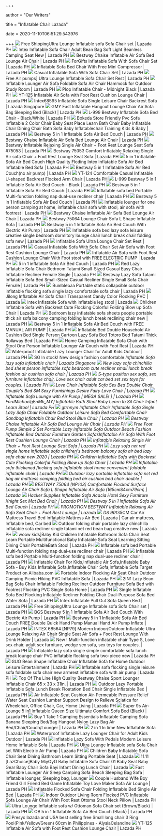 +++
        
author = "Our Writers"
        
title = "Inflatable Chair Lazada"
        
date = 2020-11-10T06:51:29.543976
        
+++
[ ![](https://ph-test-11.slatic.net/original/a30340522d5224692644365bbb1512c5.jpg)](https://ph-test-11.slatic.net/original/a30340522d5224692644365bbb1512c5.jpg) Free ShippingUltra Lounge Inflatable sofa Sofa Chair set | Lazada PH
[ ![](https://ph-test-11.slatic.net/original/047b6da21a0b2d909f5c55ad30f3a2cf.jpg)](https://ph-test-11.slatic.net/original/047b6da21a0b2d909f5c55ad30f3a2cf.jpg) Intex Inflatable Sofa Chair Adult Bean Bag Soft Light Beanless Camping Seat  New | Lazada PH
[ ![](https://ph-test-11.slatic.net/original/5bee0d59dedf423948bfcb1355ff9e43.jpg_340x340q80.jpg_.webp)](https://ph-test-11.slatic.net/original/5bee0d59dedf423948bfcb1355ff9e43.jpg_340x340q80.jpg_.webp) Bestway Chaise Inflatable Air Sofa Bed Lounge Air Chair | Lazada PH
[ ![](https://ph-test-11.slatic.net/p/1a0566d1ca1c57cc0c77facf7688ca78.jpg)](https://ph-test-11.slatic.net/p/1a0566d1ca1c57cc0c77facf7688ca78.jpg) ForGifts Inflatable Sofa With Sofa Chair Set | Lazada PH
[ ![](https://ph-test-11.slatic.net/p/80aa4fc69ab3e55ed654dbb7048f88ec.jpg_340x340q80.jpg_.webp)](https://ph-test-11.slatic.net/p/80aa4fc69ab3e55ed654dbb7048f88ec.jpg_340x340q80.jpg_.webp) Inflatable Sofa Bed Chair With Free Mini Compressor | Lazada PH
[ ![](https://ph-test-11.slatic.net/p/7d39e56c6af961cfe918a1bc82543f7a.jpg_340x340q80.jpg_.webp)](https://ph-test-11.slatic.net/p/7d39e56c6af961cfe918a1bc82543f7a.jpg_340x340q80.jpg_.webp) Casual Inflatable Sofa With Sofa Chair Set | Lazada PH
[ ![](https://ph-test-11.slatic.net/p/2be5a3f782a0046c5602dbdf3abcad04.jpg_340x340q80.jpg_.webp)](https://ph-test-11.slatic.net/p/2be5a3f782a0046c5602dbdf3abcad04.jpg_340x340q80.jpg_.webp) Free Air pumps] Ultra Lounge Inflatable Sofa Chair Set Rest | Lazada PH
[ ![](https://my-test-11.slatic.net/p/b9376cf18eeb73b3fe5e0aa6cfbcef3b.jpg_340x340q80.jpg_.webp)](https://my-test-11.slatic.net/p/b9376cf18eeb73b3fe5e0aa6cfbcef3b.jpg_340x340q80.jpg_.webp) Inflatable Lounger Air Sofa Foldable Sofa Air Chair Hammock for Outdoor  Study Room | Lazada PH
[ ![](https://ph-test-11.slatic.net/p/3/plop-inflatable-chair-midnight-black-2262-11532181-602cbb300b0c9c246ed4c5b01c96c78c-catalog.jpg_340x340q80.jpg_.webp)](https://ph-test-11.slatic.net/p/3/plop-inflatable-chair-midnight-black-2262-11532181-602cbb300b0c9c246ed4c5b01c96c78c-catalog.jpg_340x340q80.jpg_.webp) Plop Inflatable Chair - Midnight Black | Lazada PH
[ ![](https://ph-test-11.slatic.net/p/a86e1248e56a0d407be1491aafd23005.jpg)](https://ph-test-11.slatic.net/p/a86e1248e56a0d407be1491aafd23005.jpg) YT-125 Inflatable Air Sofa with Foot Rest Cushion Lounge Chair | Lazada PH
[ ![](https://my-live-01.slatic.net/p/10ebd79c38807c840a677615b5274b3e.jpg)](https://my-live-01.slatic.net/p/10ebd79c38807c840a677615b5274b3e.jpg) Intex68595 Inflatable Sofa Single Leisure Chair Backrest Sofa | Lazada  Singapore
[ ![](https://ph-test-11.slatic.net/p/6/gmy-fast-inflatable-hangout-lounge-chair-air-sofa-bag-sleeping-bed-black-9834-5129595-4235c7732a8ee3c028a508e7382f5b0a-catalog.jpg_340x340q80.jpg_.webp)](https://ph-test-11.slatic.net/p/6/gmy-fast-inflatable-hangout-lounge-chair-air-sofa-bag-sleeping-bed-black-9834-5129595-4235c7732a8ee3c028a508e7382f5b0a-catalog.jpg_340x340q80.jpg_.webp) GMY Fast Inflatable Hangout Lounge Chair Air Sofa Bag Sleeping Bed (Black)  | Lazada PH
[ ![](https://ph-test-11.slatic.net/p/3/l-999-bestway-inflatable-sofa-bed-chair-blackwhite-5706-86020848-09889a6a742f11d342f3b59a3e7827d8-catalog.jpg_340x340q80.jpg_.webp)](https://ph-test-11.slatic.net/p/3/l-999-bestway-inflatable-sofa-bed-chair-blackwhite-5706-86020848-09889a6a742f11d342f3b59a3e7827d8-catalog.jpg_340x340q80.jpg_.webp) L-999 Bestway Inflatable Sofa Bed Chair - Black/White | Lazada PH
[ ![](https://my-test-11.slatic.net/p/0bef8b9df98227559b1af47f6aa282c0.jpg_340x340q80.jpg_.webp)](https://my-test-11.slatic.net/p/0bef8b9df98227559b1af47f6aa282c0.jpg_340x340q80.jpg_.webp) Bokeda Store Friendly Pvc Sofa Inflatable 2 Color Chair Baby Seat Place  Learn Bath Chair Baby Inflatable Chair Dining Chair Bath Sofa Baby  Inflatablechair Training Kids & Baby | Lazada PH
[ ![](https://ph-test-11.slatic.net/p/51153329532eec4e377c48d453654da3.jpg)](https://ph-test-11.slatic.net/p/51153329532eec4e377c48d453654da3.jpg) Bestway 5 in 1 Inflatable Sofa Air Bed Couch | Lazada PH
[ ![](https://ph-test-11.slatic.net/p/a10721feaec208c2c0f898f36a558f21.png)](https://ph-test-11.slatic.net/p/a10721feaec208c2c0f898f36a558f21.png) Bestway Chaise Inflatable Air Sofa Bed Lounge Air Chair | Lazada PH
[ ![](https://ph-test-11.slatic.net/p/2ff273601d3cf0611ec919d4d7ce0bbd.jpg_340x340q80.jpg_.webp)](https://ph-test-11.slatic.net/p/2ff273601d3cf0611ec919d4d7ce0bbd.jpg_340x340q80.jpg_.webp) Bestway Inflatable Relaxing Single Air Chair + Foot Rest Lounge Seat Sofa  #75053 | Lazada PH
[ ![](https://ph-test-11.slatic.net/p/af58d64e37e5fcd770d71c0777a57d6a.png_340x340q80.jpg_.webp)](https://ph-test-11.slatic.net/p/af58d64e37e5fcd770d71c0777a57d6a.png_340x340q80.jpg_.webp) Bestway 75053 Comfort Inflatable Relaxing Single Air sofa Chair + Foot Rest  Lounge Seat Sofa | Lazada PH
[ ![](https://ph-test-11.slatic.net/p/f544ee1da62f13bc6807e9e18da094a5.jpg)](https://ph-test-11.slatic.net/p/f544ee1da62f13bc6807e9e18da094a5.jpg) 5 in 1 inflatable Sofa Air Bed Couch High Quality Floding Intex Inflatable  Sofa Air Bed Inflatable Bed Sofa | Lazada PH
[ ![](https://ph-test-11.slatic.net/p/383bc51391793b87caeff0c86c6b40ff.jpg_340x340q80.jpg_.webp)](https://ph-test-11.slatic.net/p/383bc51391793b87caeff0c86c6b40ff.jpg_340x340q80.jpg_.webp) Bestway 5 in 1 Inflatable Sofa Air Bed Couch(no air pump) | Lazada PH
[ ![](https://ph-test-11.slatic.net/p/d491359e89f22b41449e1c583d8a1c9f.jpg_340x340q80.jpg_.webp)](https://ph-test-11.slatic.net/p/d491359e89f22b41449e1c583d8a1c9f.jpg_340x340q80.jpg_.webp) YT-124 Comfortable Casual Inflatable U-shaped Backrest Flocked Arm Chair |  Lazada PH
[ ![](https://ph-test-11.slatic.net/p/3/l-999-bestway-5-in-1-inflatable-sofa-air-bed-couch-black-2782-51268418-b1e3f4b2cd4e8bc1b9fbb48097c7cabc-catalog.jpg_340x340q80.jpg_.webp)](https://ph-test-11.slatic.net/p/3/l-999-bestway-5-in-1-inflatable-sofa-air-bed-couch-black-2782-51268418-b1e3f4b2cd4e8bc1b9fbb48097c7cabc-catalog.jpg_340x340q80.jpg_.webp) L-999 Bestway 5 in 1 Inflatable Sofa Air Bed Couch - Black | Lazada PH
[ ![](https://ph-test-11.slatic.net/p/c972d14320e50d4e528ae84b64c87632.jpg_340x340q80.jpg_.webp)](https://ph-test-11.slatic.net/p/c972d14320e50d4e528ae84b64c87632.jpg_340x340q80.jpg_.webp) Bestway 5 in 1 Inflatable Sofa Air Bed Couch | Lazada PH
[ ![](https://ph-test-11.slatic.net/shop/a5832422c4022ccdaad10cc5922c2de3.jpeg)](https://ph-test-11.slatic.net/shop/a5832422c4022ccdaad10cc5922c2de3.jpeg) Inflatable sofa bed Portable Multi-function folding nap dual-use recliner  chair | Lazada PH
[ ![](https://ph-live-01.slatic.net/shop/8685da1d51274568a7cdcdc1eda88beb.jpeg)](https://ph-live-01.slatic.net/shop/8685da1d51274568a7cdcdc1eda88beb.jpeg) Bestway 5 in 1 Inflatable Sofa Air Bed Couch | Lazada PH
[ ![](https://my-test-11.slatic.net/p/74a3ecce5230a4ffb3c3bef67ffeee62.jpg_340x340q80.jpg_.webp)](https://my-test-11.slatic.net/p/74a3ecce5230a4ffb3c3bef67ffeee62.jpg_340x340q80.jpg_.webp) Inflatable lounger for one person camping at home, inflatable chair sofa  with stool, air sofa with footrest | Lazada PH
[ ![](https://ph-test-11.slatic.net/original/e9f3921b2dc2dfcc79c961a49392236e.jpg)](https://ph-test-11.slatic.net/original/e9f3921b2dc2dfcc79c961a49392236e.jpg) Bestway Chaise Inflatable Air Sofa Bed Lounge Air Chair | Lazada PH
[ ![](https://ph-test-11.slatic.net/p/c006f0199d584b257bc74685b16ead9d.jpg_340x340q80.jpg_.webp)](https://ph-test-11.slatic.net/p/c006f0199d584b257bc74685b16ead9d.jpg_340x340q80.jpg_.webp) Bestway 75064 Lounge Chair Sofa L Shape Inflatable Sofa | Lazada PH
[ ![](https://ph-test-11.slatic.net/p/292e0bc03b09879839b16e205d7d4bf6.jpg_340x340q80.jpg_.webp)](https://ph-test-11.slatic.net/p/292e0bc03b09879839b16e205d7d4bf6.jpg_340x340q80.jpg_.webp) Bestway 5 in 1 Inflatable Sofa Air Bed Couch With Electric Air Pump | Lazada  PH
[ ![](https://my-test-11.slatic.net/p/86c335cb898a124eeae0f20a6e62e402.jpg_340x340q80.jpg_.webp)](https://my-test-11.slatic.net/p/86c335cb898a124eeae0f20a6e62e402.jpg_340x340q80.jpg_.webp) Inflatable sofa bed lazy sofa leisure creative single bedroom dormitory  lounge chair lunch break chair folding sofa new | Lazada PH
[ ![](https://ph-test-11.slatic.net/p/acd57d81c063845198a581ef6faa8824.png_340x340q80.jpg_.webp)](https://ph-test-11.slatic.net/p/acd57d81c063845198a581ef6faa8824.png_340x340q80.jpg_.webp) Inflatable Sofa Ultra Lounge Chair Set Rest | Lazada PH
[ ![](https://ph-test-11.slatic.net/p/f5b2761a0cd7c4493911fbc02c8cd6f4.jpg_340x340q80.jpg_.webp)](https://ph-test-11.slatic.net/p/f5b2761a0cd7c4493911fbc02c8cd6f4.jpg_340x340q80.jpg_.webp) Casual Inflatable Sofa With Sofa Chair Set Air Sofa with Foot Rest Cushion  Lounge Chair | Lazada PH
[ ![](https://ph-test-11.slatic.net/p/ec42de5c289e717922474ad83d43131f.jpg_340x340q80.jpg_.webp)](https://ph-test-11.slatic.net/p/ec42de5c289e717922474ad83d43131f.jpg_340x340q80.jpg_.webp) Inflatable Air Sofa with Foot Rest Cushion Lounge Chair With Foot stool  with FREE ELECTRIC PUMP | Lazada PH
[ ![](https://ph-test-11.slatic.net/p/a071759315b7f08bf872f7e1f5c75142.jpg)](https://ph-test-11.slatic.net/p/a071759315b7f08bf872f7e1f5c75142.jpg) 5 in 1 inflatable Sofa Air Bed Couch | Lazada PH
[ ![](https://my-test-11.slatic.net/p/01f82dd6c9eeee058f060c4aed919bed.jpg_340x340q80.jpg_.webp)](https://my-test-11.slatic.net/p/01f82dd6c9eeee058f060c4aed919bed.jpg_340x340q80.jpg_.webp) Red Lazy Inflatable Sofa Chair Bedroom Tatami Small-Sized Casual Easy Chair  Inflatable Recliner Female Single | Lazada PH
[ ![](https://my-test-11.slatic.net/p/8ecec0936fa02854430f9b254010da2f.jpg_340x340q80.jpg_.webp)](https://my-test-11.slatic.net/p/8ecec0936fa02854430f9b254010da2f.jpg_340x340q80.jpg_.webp) Bestway Lazy Sofa Tatami Inflatable Sofa Bed Small-Sized Casual Recliner  Single Small Sofa Chair Female | Lazada PH
[ ![](https://my-test-11.slatic.net/p/eb86424743c1ba6d2cccc399105361b3.jpg_340x340q80.jpg_.webp)](https://my-test-11.slatic.net/p/eb86424743c1ba6d2cccc399105361b3.jpg_340x340q80.jpg_.webp) Bumblebaa Portable static collapsible outdoor inflatable flocking sofa  single lazy comfortable sofa chair | Lazada PH
[ ![](https://my-test-11.slatic.net/p/3bc3336dcbde80ddcfbfff32d4658696.jpg_340x340q80.jpg_.webp)](https://my-test-11.slatic.net/p/3bc3336dcbde80ddcfbfff32d4658696.jpg_340x340q80.jpg_.webp) Jilong Inflatable Air Sofa Chair Transparent Candy Color Flocking PVC |  Lazada
[ ![](https://my-test-11.slatic.net/original/ae1bf3c5f548a78cbcc87f97bf624e8f.jpg_1200x1200q80.jpg_.webp)](https://my-test-11.slatic.net/original/ae1bf3c5f548a78cbcc87f97bf624e8f.jpg_1200x1200q80.jpg_.webp) Intex Inflatable Sofa with inflatable leg stool | Lazada
[ ![](https://my-test-11.slatic.net/p/cf7c7177b8f3f8ad6695595f93eb5e01.jpg_340x340q80.jpg_.webp)](https://my-test-11.slatic.net/p/cf7c7177b8f3f8ad6695595f93eb5e01.jpg_340x340q80.jpg_.webp) Children Inflatable Sofa with Backrest Cute Flocking Colorful Folding Blow  up Sofa Chair | Lazada PH
[ ![](https://my-test-11.slatic.net/p/b5b2c13691b976509be3de886a0cb30c.jpg_340x340q80.jpg_.webp)](https://my-test-11.slatic.net/p/b5b2c13691b976509be3de886a0cb30c.jpg_340x340q80.jpg_.webp) Bedroom lazy inflatable sofa sheets people portable thick air sofa balcony  camping folding lunch break reclining chair new | Lazada PH
[ ![](https://ph-test-11.slatic.net/p/4a4d449c009911090906fc29ec7b8405.png_340x340q80.jpg_.webp)](https://ph-test-11.slatic.net/p/4a4d449c009911090906fc29ec7b8405.png_340x340q80.jpg_.webp) Bestway 5 in 1 Inflatable Sofa Air Bed Couch with FREE MANUAL AIR PUMP |  Lazada PH
[ ![](https://ph-test-11.slatic.net/original/35d644023b5c95cd81f1d5df54f6a303.jpg_340x340q80.jpg_.webp)](https://ph-test-11.slatic.net/original/35d644023b5c95cd81f1d5df54f6a303.jpg_340x340q80.jpg_.webp) Inflatable Bed Double Household Air Cushion Bed Single Person Cartoon Lazy  Sofa Bed Totoro Bed Tatami Thick Rollaway Bed | Lazada PH
[ ![](https://ph-test-11.slatic.net/p/d531b465cdc13162a1c3f265a4687a89.png_340x340q80.jpg_.webp)](https://ph-test-11.slatic.net/p/d531b465cdc13162a1c3f265a4687a89.png_340x340q80.jpg_.webp) Home Camping Inflatable Sofa Chair with Stool One Person Inflatable Lounger Air  Couch with Foot Rest | Lazada PH
[ ![](https://ph-test-11.slatic.net/p/2dae4d359b0c2931dd39b4df627a6b67.jpg)](https://ph-test-11.slatic.net/p/2dae4d359b0c2931dd39b4df627a6b67.jpg) Waterproof Inflatable Lazy Lounger Chair for Adult Kids Outdoor | Lazada PH
[ ![](https://laz-img-sg.alicdn.com/p/c58c0521efc02575ece5c86ed54cb143.jpg_340x340q80.jpg_.webp)](https://laz-img-sg.alicdn.com/p/c58c0521efc02575ece5c86ed54cb143.jpg_340x340q80.jpg_.webp) SG In stock! New design fashion comfortable *Inflatable Sofa lazy sofa  inflatable chair | Lazada Singapore
[ ![](https://my-test-11.slatic.net/p/e9c701c54638e001278738effeea4185.jpg_340x340q80.jpg_.webp)](https://my-test-11.slatic.net/p/e9c701c54638e001278738effeea4185.jpg_340x340q80.jpg_.webp) New lazy sofa chinchilla bed sheet person inflatable sofa bedroom cute  recliner small lunch break fashion air cushion sofa chair | Lazada PH
[ ![](https://my-test-11.slatic.net/p/bb3f1a07f1f12e3895eac87ed339c6f7.jpg_340x340q80.jpg_.webp)](https://my-test-11.slatic.net/p/bb3f1a07f1f12e3895eac87ed339c6f7.jpg_340x340q80.jpg_.webp) S-type position sex sofa, sex furniture inflatable chair, Love sex chair  adult car bed set sex toys for couples. | Lazada PH
[ ![](https://my-test-11.slatic.net/p/9f9447f7698678c681e51d248ec7c53e.jpg_340x340q80.jpg_.webp)](https://my-test-11.slatic.net/p/9f9447f7698678c681e51d248ec7c53e.jpg_340x340q80.jpg_.webp) Love Chair Inflatable Sofa Sex Bed Double Chair Couple's Bed SM Sexy  Furnishings Desire Fairy Love Chair | Lazada PH
[ ![](https://ph-test-11.slatic.net/p/52d6db1d8fc3f2f254ab8918905960f9.png_340x340q80.jpg_.webp)](https://ph-test-11.slatic.net/p/52d6db1d8fc3f2f254ab8918905960f9.png_340x340q80.jpg_.webp) Inflatable Sofa Lounge with Air Pump [ MEGA SALE! ] | Lazada PH
[ ![](https://my-test-11.slatic.net/p/2df2d614a5548b13c6c41399a5312ce8.jpg_720x720q80.jpg_.webp)](https://my-test-11.slatic.net/p/2df2d614a5548b13c6c41399a5312ce8.jpg_720x720q80.jpg_.webp) FordMichaelgEnMh_MY] Inflatable Bath Stool Baby Learn to Sit Chair Infant  Learn Stool | Lazada PH
[ ![](https://my-test-11.slatic.net/p/ec3f71fee28aa3a3166d30e45eb274b7.jpg_340x340q80.jpg_.webp)](https://my-test-11.slatic.net/p/ec3f71fee28aa3a3166d30e45eb274b7.jpg_340x340q80.jpg_.webp) gtrhnym Inflatable Chair Inflatable Sofa Single Lazy Sofa Chair Foldable  Outdoor Leisure Sofa Bed Comfortable Chair Sandbag Inflatable Chair Red  Stool Blue Chair | Lazada PH
[ ![](https://ph-test-11.slatic.net/p/7652a38931e1e83f683db8ca91b3c5b5.jpg_720x720q80.jpg_.webp)](https://ph-test-11.slatic.net/p/7652a38931e1e83f683db8ca91b3c5b5.jpg_720x720q80.jpg_.webp) Bestway Chaise Inflatable Air Sofa Bed Lounge Air Chair | Lazada PH
[ ![](https://ph-test-11.slatic.net/p/0443f3863db04b156faf5a77521d4d75.jpg_340x340q80.jpg_.webp)](https://ph-test-11.slatic.net/p/0443f3863db04b156faf5a77521d4d75.jpg_340x340q80.jpg_.webp) Free Foot Pump Simple 2 Set Portable Lazy Inflatable Sofa Outdoor Beach  Fashion Inflatable Bed Outdoor Furniture Garden SofasInflatable Air Sofa  With Foot Rest Cushion Lounge Chair | Lazada PH
[ ![](https://ph-test-11.slatic.net/p/18152334872810a51c625705137ad074.jpg_340x340q80.jpg_.webp)](https://ph-test-11.slatic.net/p/18152334872810a51c625705137ad074.jpg_340x340q80.jpg_.webp) Inflatable Relaxing Single Air Chair + Foot Rest Lounge Seat Sofa | Lazada  PH
[ ![](https://my-test-11.slatic.net/p/b808fa06076ab4db5f55b04f274ad48c.jpg_340x340q80.jpg_.webp)](https://my-test-11.slatic.net/p/b808fa06076ab4db5f55b04f274ad48c.jpg_340x340q80.jpg_.webp) Lazy sofa net red single home inflatable sofa children's bedroom balcony sofa  air bed lazy sofa chair new 2020 | Lazada PH
[ ![](https://my-test-11.slatic.net/p/5d47e324c12a738a3f3efe7f62933e62.jpg_340x340q80.jpg_.webp)](https://my-test-11.slatic.net/p/5d47e324c12a738a3f3efe7f62933e62.jpg_340x340q80.jpg_.webp) Children Inflatable Sofa with Backrest Cute Flocking Colorful Folding Blow  up Sofa Chair | Lazada PH
[ ![](https://my-test-11.slatic.net/p/5f692e2e1f4bd10f4c86fc52ab5ca011.jpg_340x340q80.jpg_.webp)](https://my-test-11.slatic.net/p/5f692e2e1f4bd10f4c86fc52ab5ca011.jpg_340x340q80.jpg_.webp) Inflatable sofa thickened flocking sofa inflatable stool home convenient  foldable inflatable chair | Lazada PH
[ ![](https://my-test-11.slatic.net/p/5e63425679ee5286b4d7468236d8d558.jpg_340x340q80.jpg_.webp)](https://my-test-11.slatic.net/p/5e63425679ee5286b4d7468236d8d558.jpg_340x340q80.jpg_.webp) Outdoor lazy portable inflatable sofa net red bag air mattress camping  folding bed air cushion bed chair double | Lazada PH
[ ![](https://my-test-11.slatic.net/p/d4cf48d6590edea07b44136fba880000.jpg_340x340q80.jpg_.webp)](https://my-test-11.slatic.net/p/d4cf48d6590edea07b44136fba880000.jpg_340x340q80.jpg_.webp) BESTWAY 75064 [NP103] Comfortable Flocked Surface Lounge Air Chair Sofa L  Shape Inflatable Air Sofa (165cm*84cm*79cm) | Lazada
[ ![](https://my-test-11.slatic.net/p/048a038ddd23a2e176be2de4dfc013ce.jpg_340x340q80.jpg_.webp)](https://my-test-11.slatic.net/p/048a038ddd23a2e176be2de4dfc013ce.jpg_340x340q80.jpg_.webp) Hacker Supplies Inflatable Sofa Acacia Hotel Sexy Furniture Knight Sex Mat  Bed Chair | Lazada PH
[ ![](https://ph-test-11.slatic.net/p/27a7611209778b95873a42311638cdd8.jpg_340x340q80.jpg_.webp)](https://ph-test-11.slatic.net/p/27a7611209778b95873a42311638cdd8.jpg_340x340q80.jpg_.webp) Bestway 5 in 1 Inflatable Sofa Air Bed Couch | Lazada PH
[ ![](https://my-test-11.slatic.net/p/3ea87f0d711a2c9ca9743b34cc286f27.png_340x340q80.jpg_.webp)](https://my-test-11.slatic.net/p/3ea87f0d711a2c9ca9743b34cc286f27.png_340x340q80.jpg_.webp) PROMOTION BESTWAY Inflatable Relaxing Air Sofa Seat Chair + Foot Rest  Lounge | Lazada
[ ![](https://i.pinimg.com/originals/0a/58/95/0a5895da2a88eb0640557836b7aea146.jpg)](https://i.pinimg.com/originals/0a/58/95/0a5895da2a88eb0640557836b7aea146.jpg) DS 90*135CM Car Air Mattress Travel Bed Inflatable Mattress Air Bed | Lazada  | Car air mattress, Inflatable bed, Car bed
[ ![](https://my-test-11.slatic.net/p/d867c29d039a6f2a9ce9078bcd2d7d5e.jpg_340x340q80.jpg_.webp)](https://my-test-11.slatic.net/p/d867c29d039a6f2a9ce9078bcd2d7d5e.jpg_340x340q80.jpg_.webp) Outdoor folding chair portable lazy chinchilla inflatable sofa recliner  single tatami net red bean bag creative new | Lazada PH
[ ![](https://my-test-11.slatic.net/p/bcab78e348de755fbb0abe6ba63ab115.jpg_340x340q80.jpg_.webp)](https://my-test-11.slatic.net/p/bcab78e348de755fbb0abe6ba63ab115.jpg_340x340q80.jpg_.webp) woow kids]Baby Kid Children Inflatable Bathroom Sofa Chair Seat Learn  Portable Multifunctional Baby Inflatable Sofa Seat Learning Sitting Dining  Chair PortableBath Stool | Lazada PH
[ ![](https://ph-test-11.slatic.net/p/8d3afabce7c34cc88e65bf6abee84211.jpg)](https://ph-test-11.slatic.net/p/8d3afabce7c34cc88e65bf6abee84211.jpg) Inflatable sofa bed Portable Multi-function folding nap dual-use recliner  chair | Lazada PH
[ ![](https://ph-test-11.slatic.net/shop/80c6ebb9f50c7fdf8b3c26cebcd7847c.jpeg)](https://ph-test-11.slatic.net/shop/80c6ebb9f50c7fdf8b3c26cebcd7847c.jpeg) Inflatable sofa bed Portable Multi-function folding nap dual-use recliner  chair | Lazada PH
[ ![](https://sc01.alicdn.com/kf/H43e8073821c44e3e8e54aa46328aefdci.jpg)](https://sc01.alicdn.com/kf/H43e8073821c44e3e8e54aa46328aefdci.jpg) Inflatable Chair For Kids,Inflatable Air Sofa,Inflatable Baby Sofa - Buy  Kids Inflatable Sofa,Inflatable Chair Sofa,Inflatable Sofa Target Product  on Alibaba.com
[ ![](https://my-test-11.slatic.net/p/ef39c1f7f130bcadbc23ec93a2063f54.jpg)](https://my-test-11.slatic.net/p/ef39c1f7f130bcadbc23ec93a2063f54.jpg) Portable Indoor Flocking Air Seat Chair Outdoor Camping Picnic Hiking PVC Inflatable  Sofa | Lazada PH
[ ![](https://my-test-11.slatic.net/p/e7b233c326af676bf026714d9d435698.jpg_340x340q80.jpg_.webp)](https://my-test-11.slatic.net/p/e7b233c326af676bf026714d9d435698.jpg_340x340q80.jpg_.webp) 2IN1 Lazy Bean Bag Sofa Chair Inflatable Folding Recliner Outdoor Furniture  Sofa Bed with Footrest Flocking PVC Single Sofa Home | Lazada PH
[ ![](https://my-test-11.slatic.net/p/6af01c5495cd9c87bf672b039282dec8.jpg_340x340q80.jpg_.webp)](https://my-test-11.slatic.net/p/6af01c5495cd9c87bf672b039282dec8.jpg_340x340q80.jpg_.webp) Single Inflatable Sofa Bed Flocking Inflatable Recliner Folding Chair  Dual-Purpose Sofa Bed Water Sofa | Lazada PH
[ ![](https://ph-test-11.slatic.net/p/3/intex-inflatable-pull-out-sofa-queen-bed-2096-72611431-ee3fb3cbe07c4594690fd3f57461f585-catalog.jpg_340x340q80.jpg_.webp)](https://ph-test-11.slatic.net/p/3/intex-inflatable-pull-out-sofa-queen-bed-2096-72611431-ee3fb3cbe07c4594690fd3f57461f585-catalog.jpg_340x340q80.jpg_.webp) Intex Inflatable Pull Out Sofa Queen Bed | Lazada PH
[ ![](https://img.alicdn.com/imgextra/i2/2453317163/TB2IHZlXlTkJKJjSspkXXaGQXXa_!!2453317163.jpg)](https://img.alicdn.com/imgextra/i2/2453317163/TB2IHZlXlTkJKJjSspkXXaGQXXa_!!2453317163.jpg) Free ShippingUltra Lounge Inflatable sofa Sofa Chair set | Lazada PH
[ ![](https://ph-test-11.slatic.net/shop/ef0455d0104e0239e09037e8e0f36a17.jpeg)](https://ph-test-11.slatic.net/shop/ef0455d0104e0239e09037e8e0f36a17.jpeg) BGS Bestway 5 in 1 Inflatable Sofa Air Bed Couch With Electric Air Pump |  Lazada PH
[ ![](https://ph-test-11.slatic.net/shop/f93b97746f34d7cc22169df9824cdd00.jpeg)](https://ph-test-11.slatic.net/shop/f93b97746f34d7cc22169df9824cdd00.jpeg) Bestway 5 in 1 Inflatable Sofa Air Bed Couch FREE Double Quick Hand Pump  Manual Hand Air Pump Inflate | Lazada PH
[ ![](https://my-test-11.slatic.net/p/0c24731ac8c23884697c0652b6192c85.jpg_720x720q80.jpg_.webp)](https://my-test-11.slatic.net/p/0c24731ac8c23884697c0652b6192c85.jpg_720x720q80.jpg_.webp) INTEX 68564 [NP79] Modern Indoor/Outdoor Inflatable Ultra Lounge Relaxing Air  Chair Single Seat Air Sofa + Foot Rest Lounge With Drink Holder | Lazada
[ ![](https://my-test-11.slatic.net/p/8e3942cbf7c221ac846233c090f248cc.jpg_340x340q80.jpg_.webp)](https://my-test-11.slatic.net/p/8e3942cbf7c221ac846233c090f248cc.jpg_340x340q80.jpg_.webp) New ! Multi-function inflatable chair Type S, Love sex chair, adult sex  furniture, wedge sex sofa, sex toys for couples. | Lazada PH
[ ![](https://my-test-11.slatic.net/p/d6ecabfceb507129dc233fa4cab1ebfd.jpg_340x340q80.jpg_.webp)](https://my-test-11.slatic.net/p/d6ecabfceb507129dc233fa4cab1ebfd.jpg_340x340q80.jpg_.webp) Inflatable lazy sofa single simple comfortable sofa lunch break lounge chair  PVC inflatable flocking sofa two-piece new | Lazada PH
[ ![](https://my-test-11.slatic.net/p/ead350ecaa0276604f5b9c359b4d7996.jpg_340x340q80.jpg_.webp)](https://my-test-11.slatic.net/p/ead350ecaa0276604f5b9c359b4d7996.jpg_340x340q80.jpg_.webp) GUO Bean Shape Inflatable Chair Inflatable Sofa for Home Outdoor Leisure  Entertainment | Lazada PH
[ ![](https://my-test-11.slatic.net/p/4b56e9c68b19dd1730106e0b9243087f.png_340x340q80.jpg_.webp)](https://my-test-11.slatic.net/p/4b56e9c68b19dd1730106e0b9243087f.png_340x340q80.jpg_.webp) Inflatable sofa flocking single leisure sofa foldable sofa chair new  armrest inflatable sofa with air pump | Lazada PH
[ ![](https://ph-test-11.slatic.net/p/f9d1455ad372431f3fae2785c2dd46d5.jpg_720x720q80.jpg_.webp)](https://ph-test-11.slatic.net/p/f9d1455ad372431f3fae2785c2dd46d5.jpg_720x720q80.jpg_.webp) Top Of The Line High Quality Bestway Chaise Sport Lounger Inflatable Chair  65 x 33 x 31in. | Lazada PH
[ ![](https://my-test-11.slatic.net/p/af7cf1affeeace304feeac96d93b7098.jpg_340x340q80.jpg_.webp)](https://my-test-11.slatic.net/p/af7cf1affeeace304feeac96d93b7098.jpg_340x340q80.jpg_.webp) Outdoor Lazy Portable Inflatable Sofa Lunch Break Floatation Bed Chair  Single Inflatable Bed | Lazada PH
[ ![](https://ph-test-11.slatic.net/p/8992bde3b1af8b592a8ebb5b63048fe2.jpg_720x720q80.jpg_.webp)](https://ph-test-11.slatic.net/p/8992bde3b1af8b592a8ebb5b63048fe2.jpg_720x720q80.jpg_.webp) Air Inflatable Seat Cushion Air-Permeable Pressure Relief Water Seat  Cushion Lumbar Support Design to Relieve Sciatica for Wheelchair, Office  Chair, Car, Home Living | Lazada PH
[ ![](https://ph-test-11.slatic.net/p/bdff27c931a092fc006629d0e58b1dec.jpg_340x340q80.jpg_.webp)](https://ph-test-11.slatic.net/p/bdff27c931a092fc006629d0e58b1dec.jpg_340x340q80.jpg_.webp) Super 9s Air-Lounge 5 in1 Inflatable Queen Size Ultimate Comfort Sofa Bed  (Black) | Lazada PH
[ ![](https://ph-test-11.slatic.net/p/bb7d2f06b58d553a5746d0f62d7e1a17.jpg_720x720q80.jpg_.webp)](https://ph-test-11.slatic.net/p/bb7d2f06b58d553a5746d0f62d7e1a17.jpg_720x720q80.jpg_.webp) Buy 1 Take 1 Camping Essentials Inflatable Camping Sofa Banana Sleeping  Bed/Bag Hangout Nylon Lazy Bag Air Bed/Chair/Couch/Lounger | Lazada PH
[ ![](https://ph-test-11.slatic.net/p/a530d63e8cd20514d34786253b40e32b.jpg_340x340q80.jpg_.webp)](https://ph-test-11.slatic.net/p/a530d63e8cd20514d34786253b40e32b.jpg_340x340q80.jpg_.webp) 2 in 1 In time New Inflatable Sofa | Lazada PH
[ ![](https://ph-test-11.slatic.net/p/aee99a78fbbfd46a86594702f368066b.jpg_340x340q80.jpg_.webp)](https://ph-test-11.slatic.net/p/aee99a78fbbfd46a86594702f368066b.jpg_340x340q80.jpg_.webp) Waterproof Inflatable Lazy Lounger Chair for Adult Kids Outdoor | Lazada PH
[ ![](https://my-test-11.slatic.net/p/124a45b7540196b3e275aa2bcbe16c7f.jpg_340x340q80.jpg_.webp)](https://my-test-11.slatic.net/p/124a45b7540196b3e275aa2bcbe16c7f.jpg_340x340q80.jpg_.webp) Inflatable Lazy Sofa With Pedals Modern Leisure Home Inflatable Sofa |  Lazada PH
[ ![](https://ph-test-11.slatic.net/original/8619522fc050f3faf510d8e0f9f4d7fb.jpg_340x340q80.jpg_.webp)](https://ph-test-11.slatic.net/original/8619522fc050f3faf510d8e0f9f4d7fb.jpg_340x340q80.jpg_.webp) Ultra Lounge Inflatable sofa Sofa Chair set With Electric Air Pump | Lazada  PH
[ ![](https://my-test-11.slatic.net/original/3ee1481d729bebf27f633ca5f3a13734.jpg_340x340q80.jpg_.webp)](https://my-test-11.slatic.net/original/3ee1481d729bebf27f633ca5f3a13734.jpg_340x340q80.jpg_.webp) Children Baby Inflatable Sofa Chair Seat Dining Bathroom Learn Sitting  Portable Seat | Lazada
[ ![](https://my-test-11.slatic.net/p/30210379d4b92534d1ae05abd381bc68.jpg)](https://my-test-11.slatic.net/p/30210379d4b92534d1ae05abd381bc68.jpg) 11.11 [LazChoice]Baby MiyOyO Baby Inflatable Sofa Chair 01 Baby Seat Baby  Gear Baby Chair Sofa Bayi Infant Dining Lunch Chair | Lazada
[ ![](https://i.pinimg.com/originals/c4/2a/13/c42a1370a4c4ba99eba5b760ce7707cb.jpg)](https://i.pinimg.com/originals/c4/2a/13/c42a1370a4c4ba99eba5b760ce7707cb.jpg) Fast Inflatable Lounger Air Sleep Camping Sofa Beach Sleeping Bag Sofa |  Inflatable lounger, Sleeping bag, Lounger
[ ![](https://my-test-11.slatic.net/original/f749ff6f9a113241c2e7316c046b7e62.jpg_340x340q80.jpg_.webp)](https://my-test-11.slatic.net/original/f749ff6f9a113241c2e7316c046b7e62.jpg_340x340q80.jpg_.webp) Couple Husband Wife Boy Friend Girl Friend Bed Game Inflatable Toy Love  Maker Sofa Air Lounge | Lazada PH
[ ![](https://ph-test-11.slatic.net/p/27e54237c2173956f6459bfab1affe5d.jpg)](https://ph-test-11.slatic.net/p/27e54237c2173956f6459bfab1affe5d.jpg) Inflatable Flocked Sofa Chair Folding Inflatable Bed Single Air Bed | Lazada  PH
[ ![](https://ph-test-11.slatic.net/original/3626feb129acf68d3413edc46e983a47.jpg_340x340q80.jpg_.webp)](https://ph-test-11.slatic.net/original/3626feb129acf68d3413edc46e983a47.jpg_340x340q80.jpg_.webp) Indoor Outdoor Living Room Flocked PVC Inflatable Sofa Lounge Air Chair  With Foot Rest Ottoma Stool Neck Pillow | Lazada PH
[ ![](https://ph-test-11.slatic.net/original/939812a844a851363f7468e4e732afaa.jpg_340x340q80.jpg_.webp)](https://ph-test-11.slatic.net/original/939812a844a851363f7468e4e732afaa.jpg_340x340q80.jpg_.webp) Ultra Lounge Inflatable sofa w/ Ottoman Sofa Chair set (Brown/Black) |  Lazada PH
[ ![](https://ph-test-11.slatic.net/original/2ca2bfef46d8c82546ff5ea468bdbe3e.jpg_340x340q80.jpg_.webp)](https://ph-test-11.slatic.net/original/2ca2bfef46d8c82546ff5ea468bdbe3e.jpg_340x340q80.jpg_.webp) OB 5 in 1 Inflatable Sofa Air Bed Couch (Black) | Lazada PH
[ ![](https://ph-live-01.slatic.net/p/4/lazada-and-usa-best-selling-free-small-long-chair-3-ring-poolpinkyellowgreen-60cm-1500128197-59022792-085322db54a9d43a9268d820b2faba12-product.jpg)](https://ph-live-01.slatic.net/p/4/lazada-and-usa-best-selling-free-small-long-chair-3-ring-poolpinkyellowgreen-60cm-1500128197-59022792-085322db54a9d43a9268d820b2faba12-product.jpg) Presyo lazada and USA best selling free Small long chair 3 Ring  Pool(Pink/Yellow/Green) 60cm in Philippines - AlysiaCelandine
[ ![](https://ph-test-11.slatic.net/shop/2149df2656dd87459db177909bfa8975.jpeg)](https://ph-test-11.slatic.net/shop/2149df2656dd87459db177909bfa8975.jpeg) YT-125 Inflatable Air Sofa with Foot Rest Cushion Lounge Chair | Lazada PH
